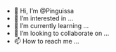 - 👋 Hi, I’m @Pinguissa
- 👀 I’m interested in ...
- 🌱 I’m currently learning ...
- 💞️ I’m looking to collaborate on ...
- 📫 How to reach me ...

<!---
Pinguissa/Pinguissa is a ✨ special ✨ repository because its `README.md` (this file) appears on your GitHub profile.
You can click the Preview link to take a look at your changes.
--->
